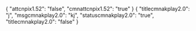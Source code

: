 {
"attcnpix1.52": "false",
"cmnattcnpix1.52": "true"
}
{
"titlecmnakplay2.0": "j",
"msgcmnakplay2.0": "kj",
"statuscmnakplay2.0": "true",
"titlecmnakplay2.0": "false"
}
